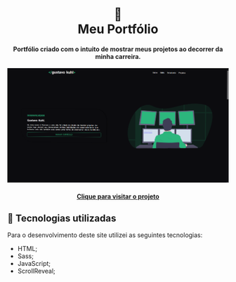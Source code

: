 <h1 align="center">
  📰<br>Meu Portfólio
</h1>

<h4 align="center">
  Portfólio criado com o intuito de mostrar meus projetos ao decorrer da minha carreira.
</h4>

![PortifolioPicture](./src/assets/portifolioPicture.png)

<h4 align="center"><a href="">Clique para visitar o projeto</a></h4>

## 💼 Tecnologias utilizadas
Para o desenvolvimento deste site utilizei as seguintes tecnologias:

- HTML;
- Sass;
- JavaScript;
- ScrollReveal;
